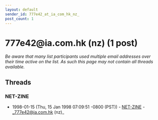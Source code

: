 ```yaml
---
layout: default
sender_id: 777e42_at_ia_com_hk_nz_
post_count: 1
---
```


# 777e42<span>@</span>ia.com.hk (nz) (1 post)

_Be aware that many list participants used multiple email addresses over their time active on the list. As such this page may not contain all threads available._

## Threads

### NET-ZINE
+ 1998-01-15 (Thu, 15 Jan 1998 07:09:51 -0800 (PST)) - [NET-ZINE](/archive/1998/01/41b9d9f15823af0204835fd6aa1d217ebbc26a4c5dca44f9b2106e8d7429d224) - _777e42@ia.com.hk (nz)_

